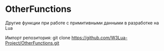 # OtherFunctions
Другие функции при работе с примитивными данными в разработке на Lua

Импорт репозитория: git clone https://github.com/W3Lua-Project/OtherFunctions.git